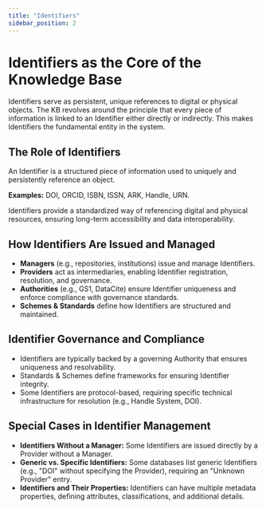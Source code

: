 ```yaml
---
title: "Identifiers"
sidebar_position: 2
---
```

# Identifiers as the Core of the Knowledge Base

Identifiers serve as persistent, unique references to digital or physical objects. The KB revolves around the principle that every piece of information is linked to an Identifier either directly or indirectly. This makes Identifiers the fundamental entity in the system.

## The Role of Identifiers

An Identifier is a structured piece of information used to uniquely and persistently reference an object.

**Examples:** DOI, ORCID, ISBN, ISSN, ARK, Handle, URN.

Identifiers provide a standardized way of referencing digital and physical resources, ensuring long-term accessibility and data interoperability.

## How Identifiers Are Issued and Managed

- **Managers** (e.g., repositories, institutions) issue and manage Identifiers.
- **Providers** act as intermediaries, enabling Identifier registration, resolution, and governance.
- **Authorities** (e.g., GS1, DataCite) ensure Identifier uniqueness and enforce compliance with governance standards.
- **Schemes & Standards** define how Identifiers are structured and maintained.

## Identifier Governance and Compliance

- Identifiers are typically backed by a governing Authority that ensures uniqueness and resolvability.
- Standards & Schemes define frameworks for ensuring Identifier integrity.
- Some Identifiers are protocol-based, requiring specific technical infrastructure for resolution (e.g., Handle System, DOI).

## Special Cases in Identifier Management

- **Identifiers Without a Manager:** Some Identifiers are issued directly by a Provider without a Manager.
- **Generic vs. Specific Identifiers:** Some databases list generic Identifiers (e.g., "DOI" without specifying the Provider), requiring an "Unknown Provider" entry.
- **Identifiers and Their Properties:** Identifiers can have multiple metadata properties, defining attributes, classifications, and additional details.

